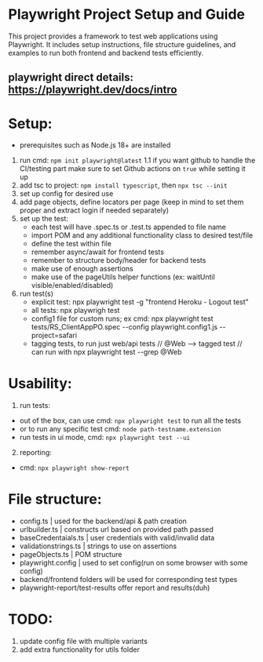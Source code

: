 # Playwright Project Setup and Guide

This project provides a framework to test web applications using Playwright. It includes setup instructions, file structure guidelines, and examples to run both frontend and backend tests efficiently.

playwright direct details: https://playwright.dev/docs/intro
--- 

# Setup:
* prerequisites such as Node.js 18+ are installed
1. run cmd: ```npm init playwright@latest```
1.1 if you want github to handle the CI/testing part make sure to set Github actions on ```true``` while setting it up
2. add tsc to project:
    ```npm install typescript```, then ```npx tsc --init```
3. set up config for desired use
4. add page objects, define locators per page (keep in mind to set them proper and extract login if needed separately)
5. set up the test:
    - each test will have .spec.ts or .test.ts appended to file name
    - import POM and any additional functionality class to desired test/file
    - define the test within file
    - remember async/await for frontend tests
    - remember to structure body/header for backend tests
    - make use of enough assertions 
    - make use of the pageUtils helper functions (ex: waitUntil visible/enabled/disabled)
6. run test(s)
    - explicit test: npx playwright test -g "frontend Heroku - Logout test"
    - all tests: npx playwrigh test
    - config1 file for custom runs;
        ex cmd: npx playwright test tests/RS_ClientAppPO.spec --config playwright.config1.js --project=safari   
    - tagging tests, to run just web/api tests
         // @Web --> tagged test 
        // can run with npx playwright test --grep @Web


# Usability:
1. run tests:
- out of the box, can use cmd: ```npx playwright test``` to run all the tests
- or to run any specific test cmd: ```node path-testname.extension```
- run tests in ui mode, cmd: ```npx playwright test --ui```
2. reporting:
- cmd: ```npx playwright show-report```

# File structure:
- config.ts            | used for the backend/api & path creation
- urlbuilder.ts        | constructs url based on provided path passed
- baseCredentaials.ts  | user credentials with valid/invalid data
- validationstrings.ts | strings to use on assertions
- pageObjects.ts       | POM structure
- playwright.config    | used to set config(run on some browser with some config)
- backend/frontend folders will be used for corresponding test types
- playwright-report/test-results offer report and results(duh)

# TODO:
1. update config file with multiple variants 
2. add extra functionality for utils folder
